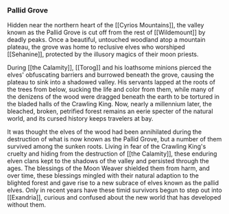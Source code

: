 ### Pallid Grove

Hidden near the northern heart of the [[Cyrios Mountains]], the valley known as the Pallid Grove is cut off from the rest of [[Wildemount]] by deadly peaks. Once a beautiful, untouched woodland atop a mountain plateau, the grove was home to reclusive elves who worshiped [[Sehanine]], protected by the illusory magics of their moon priests.

During [[the Calamity]], [[Torog]] and his loathsome minions pierced the elves' obfuscating barriers and burrowed beneath the grove, causing the plateau to sink into a shadowed valley. His servants lapped at the roots of the trees from below, sucking the life and color from them, while many of the denizens of the wood were dragged beneath the earth to be tortured in the bladed halls of the Crawling King. Now, nearly a millennium later, the bleached, broken, petrified forest remains an eerie specter of the natural world, and its cursed history keeps travelers at bay.

It was thought the elves of the wood had been annihilated during the destruction of what is now known as the Pallid Grove, but a number of them survived among the sunken roots. Living in fear of the Crawling King's cruelty and hiding from the destruction of [[the Calamity]], these enduring elven clans kept to the shadows of the valley and persisted through the ages. The blessings of the Moon Weaver shielded them from harm, and over time, these blessings mingled with their natural adaption to the blighted forest and gave rise to a new subrace of elves known as the pallid elves. Only in recent years have these timid survivors begun to step out into [[Exandria]], curious and confused about the new world that has developed without them.